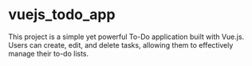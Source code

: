 # vuejs_todo_app
This project is a simple yet powerful To-Do application built with Vue.js. Users can create, edit, and delete tasks, allowing them to effectively manage their to-do lists.
